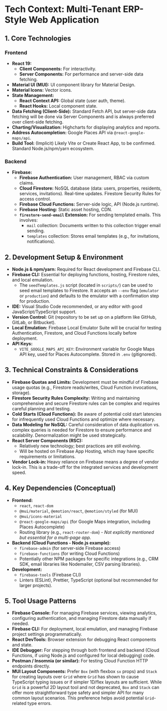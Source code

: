 # Tech Context: Multi-Tenant ERP-Style Web Application

## 1. Core Technologies

### Frontend
*   **React 19:**
    *   **Client Components:** For interactivity.
    *   **Server Components:** For performance and server-side data fetching.
*   **Material UI (MUI):** UI component library for Material Design.
*   **Material Icons:** Vector icons.
*   **State Management:**
    *   **React Context API:** Global state (user auth, theme).
    *   **React Hooks:** Local component state.
*   **Data Fetching (Client-Side):** Standard Fetch API, but server-side data fetching will be done via Server Components and is always preferred over client-side fetching.
*   **Charting/Visualization:** Highcharts for displaying analytics and reports.
*   **Address Autocompletion:** Google Places API via `@react-google-maps/api`.
*   **Build Tool:** (Implicit) Likely Vite or Create React App, to be confirmed. Standard Node.js/npm/yarn ecosystem.

### Backend
*   **Firebase:**
    *   **Firebase Authentication:** User management, RBAC via custom claims.
    *   **Cloud Firestore:** NoSQL database (data: users, properties, residents, services, invitations). Real-time updates. Firestore Security Rules for access control.
    *   **Firebase Cloud Functions:** Server-side logic, API (Node.js runtime).
    *   **Firebase Hosting:** Static asset hosting, CDN.
    *   **`firestore-send-email` Extension:** For sending templated emails. This involves:
        *   `mail` collection: Documents written to this collection trigger email sending.
        *   `templates` collection: Stores email templates (e.g., for invitations, notifications).

## 2. Development Setup & Environment

*   **Node.js & npm/yarn:** Required for React development and Firebase CLI.
*   **Firebase CLI:** Essential for deploying functions, hosting, Firestore rules, and local emulation.
    *   The `seedTemplates.js` script (located in `scripts/`) can be used to seed email templates to Firestore. It accepts an `--env` flag (`emulator` or `production`) and defaults to the emulator with a confirmation step for production.
*   **IDE:** Visual Studio Code recommended, or any editor with good JavaScript/TypeScript support.
*   **Version Control:** Git (repository to be set up on a platform like GitHub, GitLab, or Bitbucket).
*   **Local Emulation:** Firebase Local Emulator Suite will be crucial for testing Authentication, Firestore, and Cloud Functions locally before deployment.
*   **API Keys:**
    *   `VITE_GOOGLE_MAPS_API_KEY`: Environment variable for Google Maps API key, used for Places Autocomplete. Stored in `.env` (gitignored).

## 3. Technical Constraints & Considerations

*   **Firebase Quotas and Limits:** Development must be mindful of Firebase usage quotas (e.g., Firestore reads/writes, Cloud Function invocations, storage).
*   **Firestore Security Rules Complexity:** Writing and maintaining comprehensive and secure Firestore rules can be complex and requires careful planning and testing.
*   **Cold Starts (Cloud Functions):** Be aware of potential cold start latencies for infrequently used Cloud Functions and optimize where necessary.
*   **Data Modeling for NoSQL:** Careful consideration of data duplication vs. complex queries is needed for Firestore to ensure performance and scalability. Denormalization might be used strategically.
*   **React Server Components (RSC):**
    *   Relatively new technology; best practices are still evolving.
    *   Will be hosted on Firebase App Hosting, which may have specific requirements or limitations.
*   **Vendor Lock-in:** Heavy reliance on Firebase means a degree of vendor lock-in. This is a trade-off for the integrated services and development speed.

## 4. Key Dependencies (Conceptual)

*   **Frontend:**
    *   `react`, `react-dom`
    *   `@mui/material`, `@emotion/react`, `@emotion/styled` (for MUI)
    *   `@mui/icons-material`
    *   `@react-google-maps/api` (for Google Maps integration, including Places Autocomplete)
    *   Routing library (e.g., `react-router-dom`) - *Not explicitly mentioned but essential for a multi-page app.*
*   **Backend (Cloud Functions - Node.js example):**
    *   `firebase-admin` (for server-side Firebase access)
    *   `firebase-functions` (for writing Cloud Functions)
    *   Potentially other NPM packages for specific integrations (e.g., CRM SDK, email libraries like Nodemailer, CSV parsing libraries).
*   **Development:**
    *   `firebase-tools` (Firebase CLI)
    *   Linters (ESLint), Prettier, TypeScript (optional but recommended for larger projects).

## 5. Tool Usage Patterns

*   **Firebase Console:** For managing Firebase services, viewing analytics, configuring authentication, and managing Firestore data manually if needed.
*   **Firebase CLI:** For deployment, local emulation, and managing Firebase project settings programmatically.
*   **React DevTools:** Browser extension for debugging React components and state.
*   **IDE Debugger:** For stepping through both frontend and backend (Cloud Functions, if using Node.js and configured for local debugging) code.
*   **Postman / Insomnia (or similar):** For testing Cloud Function HTTP endpoints directly.
*   **MUI Layout Components:** Prefer `Box` (with flexbox `sx` props) and `Stack` for creating layouts over `Grid` where `Grid` has shown to cause TypeScript typing issues or if simpler 1D/flex layouts are sufficient. While `Grid` is a powerful 2D layout tool and not deprecated, `Box` and `Stack` can offer more straightforward type safety and simpler API for many common layout scenarios. This preference helps avoid potential `Grid`-related type errors.
